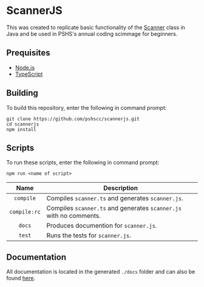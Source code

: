 # ScannerJS
This was created to replicate basic functionality of the [Scanner](https://docs.oracle.com/javase/10/docs/api/java/util/Scanner.html) class in Java and be used in PSHS's annual coding scimmage for beginners.

## Prequisites
- [Node.js](https://nodejs.org/en/)
- [TypeScript](https://www.typescriptlang.org/index.html)

## Building
To build this repository, enter the following in command prompt:
```shell
git clone https://github.com/pshscc/scannerjs.git
cd scannerjs
npm install
```

## Scripts
To run these scripts, enter the following in command prompt: 
```shell
npm run <name of script>
```
| Name | Description |
| :-: | - |
| `compile` | Compiles `scanner.ts` and generates `scanner.js`. |
| `compile:rc` | Compiles `scanner.ts` and generates `scanner.js` with no comments. |
| `docs` | Produces documention for `scanner.js`. |
| `test` | Runs the tests for `scanner.js`. |

## Documentation
All documentation is located in the generated `./docs` folder and can also be found [here](https://pshscc.github.io/scannerjs/docs).